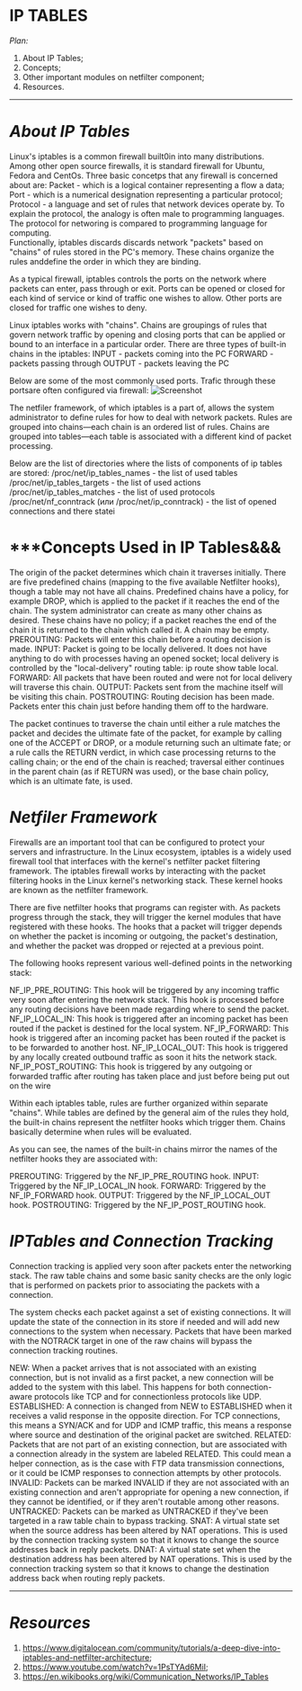 

#  IP TABLES

*Plan:*

1. About IP Tables;
2. Concepts;
3. Other important modules on netfilter component;
4. Resources.

-------
# ***About IP Tables***
Linux's iptables is a common firewall built0in into many distributions.
Among other open source firewalls, it is standard firewall for Ubuntu, Fedora and CentOs.
Three basic concetps that any firewall is concerned about are:
Packet - which is a logical container representing a flow a data; 
Port - which is a numerical designation representing a particular protocol;
Protocol - a language and set of rules that network devices operate by. To explain the protocol, the analogy is often male to programming languages. The protocol for networing is compared to programming language for computing. 		
Functionally, iptables discards discards network "packets" based on "chains" of rules stored in the PC's memory. These chains organize the rules anddefine the order in which they are binding.

As a typical firewall, iptables controls the ports on the network where packets can enter, pass through or exit. Ports can be opened or closed for each kind of service or kind of traffic one wishes to allow. Other ports are closed for traffic one wishes to deny.

Linux iptables works with "chains". Chains are groupings of rules that govern network traffic by opening and closing ports that can be applied or bound to an interface in a particular order.
There are three types of built-in chains in the iptables:
INPUT - packets coming into the PC
FORWARD - packets passing through
OUTPUT - packets leaving the PC

Below are some of the most commonly used ports. Trafic through these portsare often configured via firewall: ![Screenshot]()

The netfiler framework, of which iptables is a part of, allows the system administrator to define rules for how to deal with network packets. Rules are grouped into chains—each chain is an ordered list of rules. Chains are grouped into tables—each table is associated with a different kind of packet processing.

Below are the list of directories where the lists of components of ip tables are stored:
/proc/net/ip_tables_names - the list of used tables
/proc/net/ip_tables_targets - the list of used actions
/proc/net/ip_tables_matches - the list of used protocols
/proc/net/nf_conntrack (или /proc/net/ip_conntrack) - the list of opened connections and there statei






# ***Concepts Used in IP Tables&&&
The origin of the packet determines which chain it traverses initially. There are five predefined chains (mapping to the five available Netfilter hooks), though a table may not have all chains. Predefined chains have a policy, for example DROP, which is applied to the packet if it reaches the end of the chain. The system administrator can create as many other chains as desired. These chains have no policy; if a packet reaches the end of the chain it is returned to the chain which called it. A chain may be empty.
PREROUTING: Packets will enter this chain before a routing decision is made.
INPUT: Packet is going to be locally delivered. It does not have anything to do with processes having an opened socket; local delivery is controlled by the "local-delivery" routing table: ip route show table local.
FORWARD: All packets that have been routed and were not for local delivery will traverse this chain.
OUTPUT: Packets sent from the machine itself will be visiting this chain.
POSTROUTING: Routing decision has been made. Packets enter this chain just before handing them off to the hardware.

The packet continues to traverse the chain until either
a rule matches the packet and decides the ultimate fate of the packet, for example by calling one of the ACCEPT or DROP, or a module returning such an ultimate fate; or
a rule calls the RETURN verdict, in which case processing returns to the calling chain; or
the end of the chain is reached; traversal either continues in the parent chain (as if RETURN was used), or the base chain policy, which is an ultimate fate, is used.




# ***Netfiler Framework***
Firewalls are an important tool that can be configured to protect your servers and infrastructure. In the Linux ecosystem, iptables is a widely used firewall tool that interfaces with the kernel's netfilter packet filtering framework. 
The iptables firewall works by interacting with the packet filtering hooks in the Linux kernel's networking stack. These kernel hooks are known as the netfilter framework.

There are five netfilter hooks that programs can register with. As packets progress through the stack, they will trigger the kernel modules that have registered with these hooks. The hooks that a packet will trigger depends on whether the packet is incoming or outgoing, the packet's destination, and whether the packet was dropped or rejected at a previous point.

The following hooks represent various well-defined points in the networking stack:

NF_IP_PRE_ROUTING: This hook will be triggered by any incoming traffic very soon after entering the network stack. This hook is processed before any routing decisions have been made regarding where to send the packet.
NF_IP_LOCAL_IN: This hook is triggered after an incoming packet has been routed if the packet is destined for the local system.
NF_IP_FORWARD: This hook is triggered after an incoming packet has been routed if the packet is to be forwarded to another host.
NF_IP_LOCAL_OUT: This hook is triggered by any locally created outbound traffic as soon it hits the network stack.
NF_IP_POST_ROUTING: This hook is triggered by any outgoing or forwarded traffic after routing has taken place and just before being put out on the wire

Within each iptables table, rules are further organized within separate "chains". While tables are defined by the general aim of the rules they hold, the built-in chains represent the netfilter hooks which trigger them. Chains basically determine when rules will be evaluated.

As you can see, the names of the built-in chains mirror the names of the netfilter hooks they are associated with:

PREROUTING: Triggered by the NF_IP_PRE_ROUTING hook.
INPUT: Triggered by the NF_IP_LOCAL_IN hook.
FORWARD: Triggered by the NF_IP_FORWARD hook.
OUTPUT: Triggered by the NF_IP_LOCAL_OUT hook.
POSTROUTING: Triggered by the NF_IP_POST_ROUTING hook.

# ***IPTables and Connection Tracking***

Connection tracking is applied very soon after packets enter the networking stack. The raw table chains and some basic sanity checks are the only logic that is performed on packets prior to associating the packets with a connection.

The system checks each packet against a set of existing connections. It will update the state of the connection in its store if needed and will add new connections to the system when necessary. Packets that have been marked with the NOTRACK target in one of the raw chains will bypass the connection tracking routines.


NEW: When a packet arrives that is not associated with an existing connection, but is not invalid as a first packet, a new connection will be added to the system with this label. This happens for both connection-aware protocols like TCP and for connectionless protocols like UDP.
ESTABLISHED: A connection is changed from NEW to ESTABLISHED when it receives a valid response in the opposite direction. For TCP connections, this means a SYN/ACK and for UDP and ICMP traffic, this means a response where source and destination of the original packet are switched.
RELATED: Packets that are not part of an existing connection, but are associated with a connection already in the system are labeled RELATED. This could mean a helper connection, as is the case with FTP data transmission connections, or it could be ICMP responses to connection attempts by other protocols.
INVALID: Packets can be marked INVALID if they are not associated with an existing connection and aren't appropriate for opening a new connection, if they cannot be identified, or if they aren't routable among other reasons.
UNTRACKED: Packets can be marked as UNTRACKED if they've been targeted in a raw table chain to bypass tracking.
SNAT: A virtual state set when the source address has been altered by NAT operations. This is used by the connection tracking system so that it knows to change the source addresses back in reply packets.
DNAT: A virtual state set when the destination address has been altered by NAT operations. This is used by the connection tracking system so that it knows to change the destination address back when routing reply packets.



____________________________________________
 
 # ***Resources***
 
1. https://www.digitalocean.com/community/tutorials/a-deep-dive-into-iptables-and-netfilter-architecture;
2. https://www.youtube.com/watch?v=1PsTYAd6MiI;
3. https://en.wikibooks.org/wiki/Communication_Networks/IP_Tables
